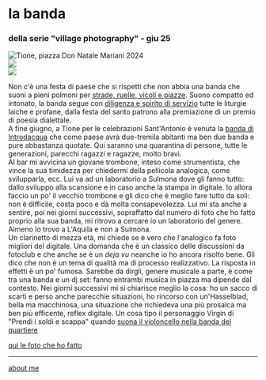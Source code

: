 # la banda  
### della serie "village photography" - giu 25  

![](https://i.postimg.cc/s2sQQtcZ/temp-Imaget3wgrx.avif "Tione, piazza Don Natale Mariani 2024")  
![](https://i.postimg.cc/vZHRV6Ns/20230820-110025.jpg "")   
![](https://i.postimg.cc/6pHkL5kG/2023-08-20-02-17-49.jpg "")  

Non c'è una festa di paese che si rispetti che non abbia una banda che suoni a pieni polmoni per [strade, ruelle, vicoli e piazze](https://youtu.be/HNtNyz25Cbs?feature=shared).  Suono compatto ed intonato, la banda segue con [diligenza e spirito di servizio](https://youtu.be/bhCc3lfvxbw?feature=shared) tutte le liturgie laiche e profane, dalla festa del santo patrono alla premiazione di un premio di poesia dialettale.  
A fine giugno, a Tione per le celebrazioni Sant'Antonio è venuta la [banda di Introdacqua](https://www.flickr.com/gp/cacioman/c87z94905H) che come paese avrà due-tremila abitanti ma ben due banda e pure abbastanza quotate. Qui saranno una quarantina di persone, tutte le generazioni, parecchi ragazzi e ragazze, molto bravi.   
Al bar mi avvicina un giovane trombone, inteso come strumentista, che vince la sua timidezza per chiedermi della pellicola analogica, come svilupparla, ecc. Lui va ad un laboratorio a Sulmona dove gli fanno tutto: dallo sviluppo alla scansione e in caso anche la stampa in digitale. Io allora faccio un po' il vecchio trombone e gli dico che è meglio fare tutto da soli: non è difficile, costa poco e dà molta consapevolezza. Lui mi sta anche a sentire, poi nei giorni successivi, sopraffatto dal numero di foto che ho fatto proprio alla sua banda, mi ritrovo a cercare io un laboratorio del genere. Almeno lo trovo a L'Aquila e non a Sulmona.  
Un clarinetto di mezza età, mi chiede se è vero che l'analogico fa foto migliori del digitale. Una domanda che è un classico delle discussioni da fotoclub e che anche se è un *deja vu* neanche io ho ancora risolto bene. Gli dico che non è un tema di qualità ma di processo realizzativo. La risposta in effetti è un po' fumosa. Sarebbe da dirgli, genere musicale a parte, è come tra una banda e un dj set: fanno entrambi musica in piazza ma dipende dal contesto. Nei giorni successivi mi si chiarisce meglio la cosa: ho un sacco di scarti e perso anche parecchie situazioni, ho rincorso con un'Hasselblad, bella ma macchinosa, una situazione che richiedeva una più prosaica ma ben più efficente, reflex digitale. Un cosa tipo il personaggio Virgin di "Prendi i soldi e scappa" quando [suona il violoncello nella banda del quartiere](https://youtu.be/QNGBvW36Nt8?feature=shared&t=72)
  
[qui le foto che ho fatto](https://www.flickr.com/gp/cacioman/c87z94905H) 


---  
[about me](https://about.me/cacioman) 
